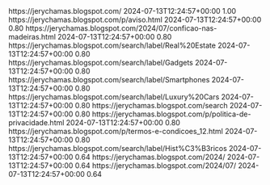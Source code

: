 <?xml version="1.0" encoding="UTF-8"?>
<urlset xmlns="http://www.sitemaps.org/schemas/sitemap/0.9">
   <url>
      <loc>https://jerychamas.blogspot.com/</loc>
      <lastmod>2024-07-13T12:24:57+00:00</lastmod>
      <priority>1.00</priority>
   </url>
   <url>
      <loc>https://jerychamas.blogspot.com/p/aviso.html</loc>
      <lastmod>2024-07-13T12:24:57+00:00</lastmod>
      <priority>0.80</priority>
   </url>
   <url>
      <loc>https://jerychamas.blogspot.com/2024/07/conficao-nas-madeiras.html</loc>
      <lastmod>2024-07-13T12:24:57+00:00</lastmod>
      <priority>0.80</priority>
   </url>
   <url>
      <loc>https://jerychamas.blogspot.com/search/label/Real%20Estate</loc>
      <lastmod>2024-07-13T12:24:57+00:00</lastmod>
      <priority>0.80</priority>
   </url>
   <url>
      <loc>https://jerychamas.blogspot.com/search/label/Gadgets</loc>
      <lastmod>2024-07-13T12:24:57+00:00</lastmod>
      <priority>0.80</priority>
   </url>
   <url>
      <loc>https://jerychamas.blogspot.com/search/label/Smartphones</loc>
      <lastmod>2024-07-13T12:24:57+00:00</lastmod>
      <priority>0.80</priority>
   </url>
   <url>
      <loc>https://jerychamas.blogspot.com/search/label/Luxury%20Cars</loc>
      <lastmod>2024-07-13T12:24:57+00:00</lastmod>
      <priority>0.80</priority>
   </url>
   <url>
      <loc>https://jerychamas.blogspot.com/search</loc>
      <lastmod>2024-07-13T12:24:57+00:00</lastmod>
      <priority>0.80</priority>
   </url>
   <url>
      <loc>https://jerychamas.blogspot.com/p/politica-de-privacidade.html</loc>
      <lastmod>2024-07-13T12:24:57+00:00</lastmod>
      <priority>0.80</priority>
   </url>
   <url>
      <loc>https://jerychamas.blogspot.com/p/termos-e-condicoes_12.html</loc>
      <lastmod>2024-07-13T12:24:57+00:00</lastmod>
      <priority>0.80</priority>
   </url>
   <url>
      <loc>https://jerychamas.blogspot.com/search/label/Hist%C3%B3ricos</loc>
      <lastmod>2024-07-13T12:24:57+00:00</lastmod>
      <priority>0.64</priority>
   </url>
   <url>
      <loc>https://jerychamas.blogspot.com/2024/</loc>
      <lastmod>2024-07-13T12:24:57+00:00</lastmod>
      <priority>0.64</priority>
   </url>
   <url>
      <loc>https://jerychamas.blogspot.com/2024/07/</loc>
      <lastmod>2024-07-13T12:24:57+00:00</lastmod>
      <priority>0.64</priority>
   </url>
</urlset>
